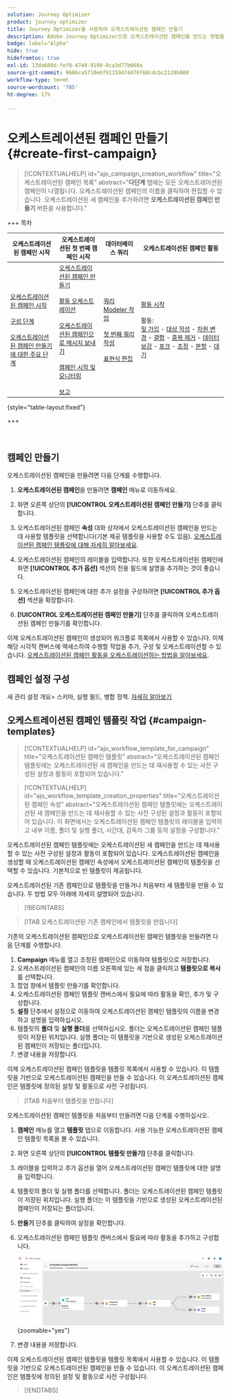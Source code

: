 ```yaml
---
solution: Journey Optimizer
product: journey optimizer
title: Journey Optimizer을 사용하여 오케스트레이션된 캠페인 만들기
description: Adobe Journey Optimizer으로 오케스트레이션된 캠페인을 만드는 방법을 알아봅니다
badge: label="Alpha"
hide: true
hidefromtoc: true
exl-id: 13da680d-fef8-4749-9190-8ca3d77b060a
source-git-commit: 9606ca5710e6f91159474d76f68cdcbc2128b000
workflow-type: tm+mt
source-wordcount: '785'
ht-degree: 17%

---
```



# 오케스트레이션된 캠페인 만들기 {#create-first-campaign}

>[!CONTEXTUALHELP]
>id="ajo_campaign_creation_workflow"
>title="오케스트레이션된 캠페인 목록"
>abstract="**다단계** 탭에는 모든 오케스트레이션된 캠페인이 나열됩니다. 오케스트레이션된 캠페인의 이름을 클릭하여 편집할 수 있습니다. 오케스트레이션된 새 캠페인을 추가하려면 **오케스트레이션된 캠페인 만들기** 버튼을 사용합니다."

+++ 목차

| 오케스트레이션된 캠페인 시작 | 오케스트레이션된 첫 번째 캠페인 시작 | 데이터베이스 쿼리 | 오케스트레이션된 캠페인 활동 |
|---|---|---|---|
| [오케스트레이션된 캠페인 시작](gs-orchestrated-campaigns.md)<br/><br/>[구성 단계](configuration-steps.md)<br/><br/>[오케스트레이션된 캠페인 만들기에 대한 주요 단계](gs-campaign-creation.md) | [오케스트레이션된 캠페인 만들기](create-orchestrated-campaign.md)<br/><br/>[활동 오케스트레이션](orchestrate-activities.md)<br/><br/>[오케스트레이션된 캠페인으로 메시지 보내기](send-messages.md)<br/><br/>[캠페인 시작 및 모니터링](start-monitor-campaigns.md)<br/><br/>[보고](reporting-campaigns.md) | [쿼리 Modeler 작업](orchestrated-query-modeler.md)<br/><br/>[첫 번째 쿼리 작성](build-query.md)<br/><br/>[표현식 편집](edit-expressions.md) | [활동 시작](activities/about-activities.md)<br/><br/>활동:<br/>[및 가입](activities/and-join.md) - [대상 작성](activities/build-audience.md) - [차원 변경](activities/change-dimension.md) - [결합](activities/combine.md) - [중복 제거](activities/deduplication.md) - [데이터 보강](activities/enrichment.md) - [포크](activities/fork.md) - [조정](activities/reconciliation.md) - [분할](activities/split.md) - [대기](activities/wait.md) |

{style="table-layout:fixed"}

+++

<br/>

## 캠페인 만들기

오케스트레이션된 캠페인을 만들려면 다음 단계를 수행합니다.

1. **오케스트레이션된 캠페인**&#x200B;을 만들려면 **캠페인** 메뉴로 이동하세요.

1. 화면 오른쪽 상단의 **[!UICONTROL 오케스트레이션된 캠페인 만들기]** 단추를 클릭합니다.

1. 오케스트레이션된 캠페인 **속성** 대화 상자에서 오케스트레이션된 캠페인을 만드는 데 사용할 템플릿을 선택합니다(기본 제공 템플릿을 사용할 수도 있음). [오케스트레이션된 캠페인 템플릿에 대해 자세히 알아보세요](#campaign-templates).

1. 오케스트레이션된 캠페인의 레이블을 입력합니다. 또한 오케스트레이션된 캠페인에 화면 **[!UICONTROL 추가 옵션]** 섹션의 전용 필드에 설명을 추가하는 것이 좋습니다.

1. 오케스트레이션된 캠페인에 대한 추가 설정을 구성하려면 **[!UICONTROL 추가 옵션]** 섹션을 확장합니다.

1. **[!UICONTROL 오케스트레이션된 캠페인 만들기]** 단추를 클릭하여 오케스트레이션된 캠페인 만들기를 확인합니다.

이제 오케스트레이션된 캠페인이 생성되어 워크플로 목록에서 사용할 수 있습니다. 이제 해당 시각적 캔버스에 액세스하여 수행할 작업을 추가, 구성 및 오케스트레이션할 수 있습니다. [오케스트레이션된 캠페인 활동을 오케스트레이션하는 방법을 알아보세요](orchestrate-activities.md).

## 캠페인 설정 구성

새 관리 설정 개요> 스키마, 실행 필드, 병합 정책. [자세히 알아보기](configuration-steps.md)

## 오케스트레이션된 캠페인 템플릿 작업 {#campaign-templates}

>[!CONTEXTUALHELP]
>id="ajo_workflow_template_for_campaign"
>title="오케스트레이션된 캠페인 템플릿"
>abstract="오케스트레이션된 캠페인 템플릿에는 오케스트레이션된 새 캠페인을 만드는 데 재사용할 수 있는 사전 구성된 설정과 활동이 포함되어 있습니다."

>[!CONTEXTUALHELP]
>id="ajo_workflow_template_creation_properties"
>title="오케스트레이션된 캠페인 속성"
>abstract="오케스트레이션된 캠페인 템플릿에는 오케스트레이션된 새 캠페인을 만드는 데 재사용할 수 있는 사전 구성된 설정과 활동이 포함되어 있습니다. 이 화면에서는 오케스트레이션된 캠페인 템플릿의 레이블을 입력하고 내부 이름, 폴더 및 실행 폴더, 시간대, 감독자 그룹 등의 설정을 구성합니다."

오케스트레이션된 캠페인 템플릿에는 오케스트레이션된 새 캠페인을 만드는 데 재사용할 수 있는 사전 구성된 설정과 활동이 포함되어 있습니다. 오케스트레이션된 캠페인을 생성할 때 오케스트레이션된 캠페인 속성에서 오케스트레이션된 캠페인의 템플릿을 선택할 수 있습니다. 기본적으로 빈 템플릿이 제공됩니다.

오케스트레이션된 기존 캠페인으로 템플릿을 만들거나 처음부터 새 템플릿을 만들 수 있습니다. 두 방법 모두 아래에 자세히 설명되어 있습니다.

>[!BEGINTABS]

>[!TAB 오케스트레이션된 기존 캠페인에서 템플릿을 만듭니다]

기존의 오케스트레이션된 캠페인으로 오케스트레이션된 캠페인 템플릿을 만들려면 다음 단계를 수행합니다.

1. **Campaign** 메뉴를 열고 조정된 캠페인으로 이동하여 템플릿으로 저장합니다.
1. 오케스트레이션된 캠페인의 이름 오른쪽에 있는 세 점을 클릭하고 **템플릿으로 복사**&#x200B;를 선택합니다.
1. 팝업 창에서 템플릿 만들기를 확인합니다.
1. 오케스트레이션된 캠페인 템플릿 캔버스에서 필요에 따라 활동을 확인, 추가 및 구성합니다.
1. **설정** 단추에서 설정으로 이동하여 오케스트레이션된 캠페인 템플릿의 이름을 변경하고 설명을 입력하십시오.
1. 템플릿의 **폴더** 및 **실행 폴더**&#x200B;를 선택하십시오. 폴더는 오케스트레이션된 캠페인 템플릿이 저장된 위치입니다. 실행 폴더는 이 템플릿을 기반으로 생성된 오케스트레이션된 캠페인이 저장되는 폴더입니다.
1. 변경 내용을 저장합니다.

이제 오케스트레이션된 캠페인 템플릿을 템플릿 목록에서 사용할 수 있습니다. 이 템플릿을 기반으로 오케스트레이션된 캠페인을 만들 수 있습니다. 이 오케스트레이션된 캠페인은 템플릿에 정의된 설정 및 활동으로 사전 구성됩니다.


>[!TAB 처음부터 템플릿을 만듭니다]


오케스트레이션된 캠페인 템플릿을 처음부터 만들려면 다음 단계를 수행하십시오.

1. **캠페인** 메뉴를 열고 **템플릿** 탭으로 이동합니다. 사용 가능한 오케스트레이션된 캠페인 템플릿 목록을 볼 수 있습니다.
1. 화면 오른쪽 상단의 **[!UICONTROL 템플릿 만들기]** 단추를 클릭합니다.
1. 레이블을 입력하고 추가 옵션을 열어 오케스트레이션된 캠페인 템플릿에 대한 설명을 입력합니다.
1. 템플릿의 폴더 및 실행 폴더를 선택합니다. 폴더는 오케스트레이션된 캠페인 템플릿이 저장된 위치입니다. 실행 폴더는 이 템플릿을 기반으로 생성된 오케스트레이션된 캠페인이 저장되는 폴더입니다.
1. **만들기** 단추를 클릭하여 설정을 확인합니다.
1. 오케스트레이션된 캠페인 템플릿 캔버스에서 필요에 따라 활동을 추가하고 구성합니다.

   ![](assets/wf-template-activities.png){zoomable="yes"}

1. 변경 내용을 저장합니다.

이제 오케스트레이션된 캠페인 템플릿을 템플릿 목록에서 사용할 수 있습니다. 이 템플릿을 기반으로 오케스트레이션된 캠페인을 만들 수 있습니다. 이 오케스트레이션된 캠페인은 템플릿에 정의된 설정 및 활동으로 사전 구성됩니다.

>[!ENDTABS]
